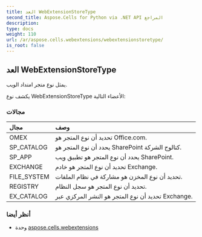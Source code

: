 ```yaml
---
title: العد WebExtensionStoreType
second_title: Aspose.Cells for Python via .NET API المراجع
description:
type: docs
weight: 110
url: /ar/aspose.cells.webextensions/webextensionstoretype/
is_root: false
---
```

##  العد WebExtensionStoreType
يمثل نوع متجر امتداد الويب.



يكشف نوع WebExtensionStoreType الأعضاء التالية:

###  مجالات
| مجال| وصف|
| :- | :- |
| OMEX | تحديد أن نوع المتجر هو Office.com.|
| SP_CATALOG | يحدد أن نوع المتجر هو SharePoint كتالوج الشركة.|
| SP_APP | يحدد أن نوع المتجر هو تطبيق ويب SharePoint.|
| EXCHANGE | تحديد أن نوع المتجر هو خادم Exchange.|
| FILE_SYSTEM | تحديد أن نوع المخزن هو مشاركة في نظام الملفات.|
| REGISTRY | تحديد أن نوع المتجر هو سجل النظام.|
| EX_CATALOG | تحديد أن نوع المتجر هو النشر المركزي عبر Exchange.|



###  أنظر أيضا
* وحدة [aspose.cells.webextensions](..)
